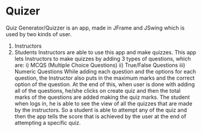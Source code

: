 # Quizer
Quiz Generator/Quizzer is an app, made in JFrame and JSwing which is used by two kinds of user. 
1) Instructors 
2) Students 
Instructors are able to use this app and make quizzes. 
This app lets Instructors to make quizzes by adding 3 types of questions, 
which are: 
i) MCQS (Multiple Choice Questions) 
ii) True/False Questions 
iii) Numeric Questions 
While adding each question and the options for each question, the Instructor also puts in the maximum marks and the correct option of the question. 
At the end of this, when user is done with adding all of the questions, he/she clicks on create quiz and then the total marks of the questions are added making the quiz marks. 
The student when logs in, he is able to see the view of all the quizzes that are made by the instructors. 
So a student is able to attempt any of the quiz and then the app tells the score that is achieved by the user at the end of attempting a specific quiz.
